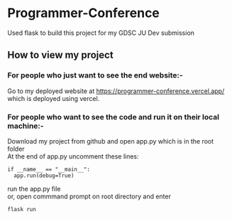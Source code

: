# Programmer-Conference

Used flask to build this project for my GDSC JU Dev submission

## How to view my project

### For people who just want to see the end website:-

Go to my deployed website at <https://programmer-conference.vercel.app/> which is deployed using vercel.

### For people who want to see the code and run it on their local machine:-

Download my project from github and open app.py which is in the root folder<br>
At the end of app.py uncomment these lines:

```
if __name__ == "__main__":
  app.run(debug=True)
```

run the app.py file <br>
or, open commmand prompt on root directory and enter

```
flask run
```
